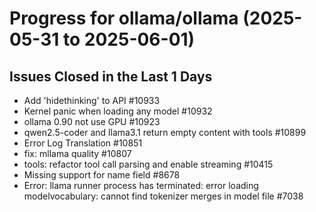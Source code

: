 # Progress for ollama/ollama (2025-05-31 to 2025-06-01)


## Issues Closed in the Last 1 Days
- Add 'hidethinking' to API #10933
- Kernel panic when loading any model #10932
- ollama 0.90 not use GPU #10923
- qwen2.5-coder and llama3.1 return empty content with tools #10899
- Error Log Translation #10851
- fix: mllama quality #10807
- tools: refactor tool call parsing and enable streaming #10415
- Missing support for name field #8678
- Error: llama runner process has terminated: error loading modelvocabulary: cannot find tokenizer merges in model file #7038
